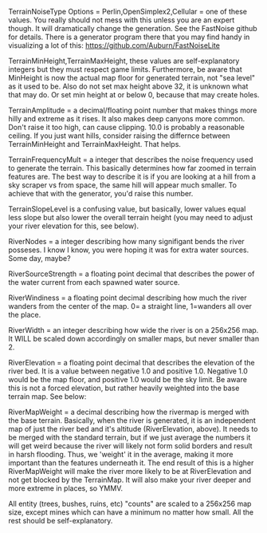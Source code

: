 TerrainNoiseType Options = Perlin,OpenSimplex2,Cellular = one of these values. You really should not mess with this unless you are an expert though. It will dramatically change the generation. See the FastNoise github for details. There is a generator program there that you may find handy in visualizing a lot of this: https://github.com/Auburn/FastNoiseLite

TerrainMinHeight,TerrainMaxHeight, these values are self-explanatory integers but they must respect game limits. Furthermore, be aware that MinHeight is now the actual map floor for generated terrain, not "sea level" as it used to be.  Also do not set max height above 32, it is unknown what that may do.  Or set min height at or below 0, because that may create holes.

TerrainAmplitude = a decimal/floating point number that makes things more hilly and extreme as it rises.  It also makes deep canyons more common. Don't raise it too high, can cause clipping. 10.0 is probably a reasonable ceiling.  If you just want hills, consider raising the differnce between TerrainMinHeight and TerrainMaxHeight.  That helps.

TerrainFrequencyMult = a integer that describes the noise frequency used to generate the terrain. This basically determines how far zoomed in terrain features are. The best way to describe it is if you are looking at a hill from a sky scraper vs from space, the same hill will appear much smaller. To achieve that with the generator, you'd raise this number.

TerrainSlopeLevel is a confusing value, but basically, lower values equal less slope but also lower the overall terrain height (you may need to adjust your river elevation for this, see below).

RiverNodes = a integer describing how many signifigant bends the river posseses. I know I know, you were hoping it was for extra water sources. Some day, maybe?

RiverSourceStrength = a floating point decimal that describes the power of the water current from each spawned water source.

RiverWindiness = a floating point decimal describing how much the river wanders from the center of the map. 0= a straight line, 1=wanders all over the place.

RiverWidth = an integer describing how wide the river is on a 256x256 map. It WILL be scaled down accordingly on smaller maps, but never smaller than 2.

RiverElevation = a floating point decimal that describes the elevation of the river bed. It is a value between negative 1.0 and positive 1.0. Negative 1.0 would be the map floor, and positive 1.0 would be the sky limit. Be aware this is not a forced elevation, but rather heavily weighted into the base terrain map. See below:

RiverMapWeight = a decimal describing how the rivermap is merged with the base terrain. Basically, when the river is generated, it is an independent map of just the river bed and it's altitude (RiverElevation, above). It needs to be merged with the standard terrain, but if we just average the numbers it will get weird because the river will likely not form solid borders and result in harsh flooding. Thus, we 'weight' it in the average, making it more important than the features underneath it. The end result of this is a higher RiverMapWeight will make the river more likely to be at RiverElevation and not get blocked by the TerrainMap. It will also make your river deeper and more extreme in places, so YMMV.

All entity (trees, bushes, ruins, etc) "counts" are scaled to a 256x256 map size, except mines which can have a minimum no matter how small. All the rest should be self-explanatory.
